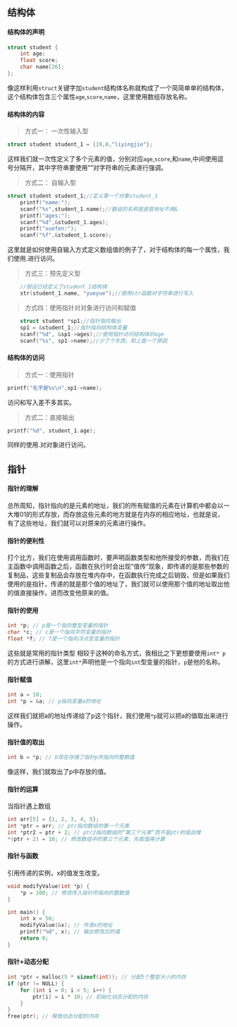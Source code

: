 

## 结构体
#### 结构体的声明
```c
struct student {
	int age;
	float score;
	char name[26];
};
```
像这样利用`struct`关键字加`student`结构体名称就构成了一个简简单单的结构体，这个结构体包含三个属性`age`,`score`,`name`，这里使用数组存放名称。
#### 结构体的内容
>方式一： 一次性输入型
```c
struct student student_1 = {19,0,"liyingjie"};
```
这样我们就一次性定义了多个元素的值，分别对应`age`,`score`,和`name`,中间使用逗号分隔开，其中字符串要使用“”对字符串的元素进行强调。
> 方式二： 自输入型
```c
struct student student_1;//定义第一个对象student_1
	printf("name:");
	scanf("%s",student_1.name);//数组的名称就是首地址不用&
	printf("ages:");
	scanf("%d",&student_1.ages);
	printf("xuefen:");
	scanf("%f",&student_1.score);
```
这里就是如何使用自输入方式定义数组值的例子了，对于结构体的每一个属性，我们使用.进行访问。
> 方式三：预先定义型
```c
	//假设已经定义了student_1结构体
	str(student_1.name, "yueyue");//使用str函数对字符串进行写入
```
> 方式四：使用指针对对象进行访问和赋值
```c
	struct student *sp1;//指针指向输出 
	sp1 = &student_1;//指针指向结构体变量
	scanf("%d", &sp1->ages);//使用指针访问结构体的age
	scanf("%s", sp1->name);//少了个东西，和上面一个原因
```

#### 结构体的访问
> 方式一：使用指针
```c
printf("名字是%s\n",sp1->name);
```
访问和写入差不多其实。
> 方式二：直接输出
```c
printf("%d", student_1.age);
```
同样的使用.对对象进行访问。

## 指针
#### 指针的理解
总所周知，指针指向的是元素的地址，我们的所有赋值的元素在计算机中都会以一大堆01的形式存放，而存放这些元素的地方就是在内存的相应地址，也就是说，有了这些地址，我们就可以对原来的元素进行操作。
#### 指针的便利性
打个比方，我们在使用调用函数时，要声明函数类型和他所接受的参数，而我们在主函数中调用函数之后，函数在执行时会出现“值传”现象，即传递的是那些参数的复制品，这些复制品会存放在堆内存中，在函数执行完成之后销毁，但是如果我们使用的是指针，传递的就是那个值的地址了，我们就可以使用那个值的地址取出他的值直接操作，进而改变他原来的值。
#### 指针的使用
```c
int *p; // p是一个指向整型变量的指针
char *c; // c是一个指向字符变量的指针
float *f; // f是一个指向浮点型变量的指针
```
这些就是常用的指针类型
相较于这种的命名方式，我相比之下更想要使用`int* p`的方式进行讲解，这里`int*`声明他是一个指向`int`型变量的指针，`p`是他的名称。
#### 指针赋值
```c
int a = 10;
int *p = &a; // p指向变量a的地址
```
这样我们就把a的地址传递给了p这个指针，我们使用`*p`就可以把a的值取出来进行操作。
#### 指针值的取出
```c
int b = *p; // b现在存储了指针p所指向的整数值
```
像这样，我们就取出了p中存放的值。
#### 指针的运算
当指针遇上数组
```c
int arr[5] = {1, 2, 3, 4, 5};
int *ptr = arr; // ptr指向数组的第一个元素
int *ptr2 = ptr + 2; // ptr2指向数组的“第三个元素”而不是ptr的值自增
*(ptr + 2) = 10; // 修改数组中的第三个元素，先取值再计算
```
#### 指针与函数
引用传递的实例，x的值发生改变。
```c
void modifyValue(int *p) {
    *p = 100; // 修改传入指针所指向的整数值
}

int main() {
    int x = 50;
    modifyValue(&x); // 传递x的地址
    printf("%d", x); // 输出修改后的值
    return 0;
}
```

#### 指针+动态分配
```c
int *ptr = malloc(5 * sizeof(int)); // 分配5个整型大小的内存
if (ptr != NULL) {
    for (int i = 0; i < 5; i++) {
        ptr[i] = i * 10; // 初始化动态分配的内存
    }
}
free(ptr); // 释放动态分配的内存
```
<!--stackedit_data:
eyJoaXN0b3J5IjpbLTc2MjEzNTQ2NiwxMDUxMDE4NTQ2XX0=
-->